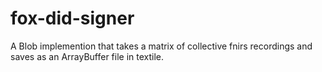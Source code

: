# fox-did-signer

A Blob implemention that takes a matrix of collective fnirs recordings and saves as an ArrayBuffer file in textile.
